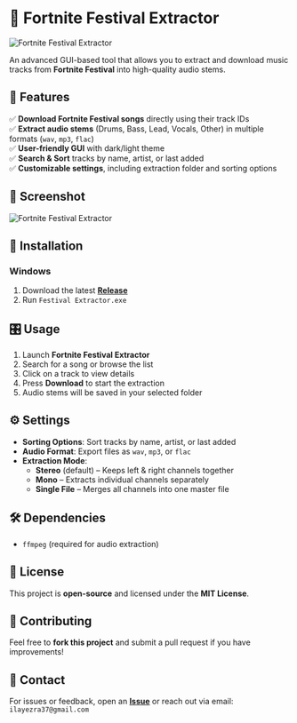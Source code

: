 # 🎵 Fortnite Festival Extractor

![Fortnite Festival Extractor](https://i.ibb.co/BvQtR3j/logo2.png)

An advanced GUI-based tool that allows you to extract and download music tracks from **Fortnite Festival** into high-quality audio stems.

## 🚀 Features
✅ **Download Fortnite Festival songs** directly using their track IDs  
✅ **Extract audio stems** (Drums, Bass, Lead, Vocals, Other) in multiple formats (`wav`, `mp3`, `flac`)  
✅ **User-friendly GUI** with dark/light theme    
✅ **Search & Sort** tracks by name, artist, or last added  
✅ **Customizable settings**, including extraction folder and sorting options  

## 📸 Screenshot
![Fortnite Festival Extractor](https://us-east-1.tixte.net/uploads/milki.tixte.co/Example_(2).png)

## 🔧 Installation

### Windows
1. Download the latest **[Release](https://github.com/ilayezra/Festival-Extractor/releases)**
2. Run `Festival Extractor.exe`

## 🎛 Usage
1. Launch **Fortnite Festival Extractor**
2. Search for a song or browse the list
3. Click on a track to view details
4. Press **Download** to start the extraction
5. Audio stems will be saved in your selected folder

## ⚙️ Settings
- **Sorting Options**: Sort tracks by name, artist, or last added  
- **Audio Format**: Export files as `wav`, `mp3`, or `flac`  
- **Extraction Mode**:  
  - **Stereo** (default) – Keeps left & right channels together  
  - **Mono** – Extracts individual channels separately  
  - **Single File** – Merges all channels into one master file  

## 🛠 Dependencies
- `ffmpeg` (required for audio extraction)

## 📜 License
This project is **open-source** and licensed under the **MIT License**.

## 🤝 Contributing
Feel free to **fork this project** and submit a pull request if you have improvements!

## 📧 Contact
For issues or feedback, open an **[Issue](https://github.com/ilayezra/Festival-Extractor/issues)** or reach out via email: `ilayezra37@gmail.com`
